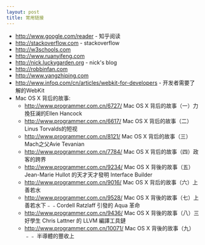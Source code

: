 ```yaml
---
layout: post
title: 常用链接
---
```


* <http://www.google.com/reader> - 知乎阅读
* <http://stackoverflow.com> - stackoverflow
* <http://w3schools.com>
* <http://www.ruanyifeng.com>
* <http://nick.luckygarden.org> - nick's blog
* <http://robbinfan.com>
* <http://www.yangzhiping.com>
* <http://www.infoq.com/cn/articles/webkit-for-developers> - 开发者需要了解的WebKit
* Mac OS X 背后的故事:
  * <http://www.programmer.com.cn/6727/> Mac OS X 背后的故事（一）力挽狂澜的Ellen Hancock
  * <http://www.programmer.com.cn/6617/> Mac OS X 背后的故事（二）Linus Torvalds的短视
  * <http://www.programmer.com.cn/8121/> Mac OS X 背后的故事（三）Mach之父Avie Tevanian
  * <http://www.programmer.com.cn/7784/> Mac OS X 背后的故事（四）政客的跨界
  * <http://www.programmer.com.cn/9234/> Mac OS X 背後的故事（五）Jean-Marie Hullot 的天才天才發明 Interface Builder
  * <http://www.programmer.com.cn/9016/> Mac OS X 背后的故事（六）上善若水
  * <http://www.programmer.com.cn/9528/> Mac OS X 背後的故事（七）上善若水下﹣﹣Cordell Ratzlaff 引發的 Aqua 革命
  * <http://www.programmer.com.cn/9436/> Mac OS X 背後的故事（八）三好學生 Chris Lattner 的 LLVM 編譯工具鏈
  * <http://www.programmer.com.cn/10071/> Mac OS X 背後的故事（九） ﹣﹣ 半導體的豐收上